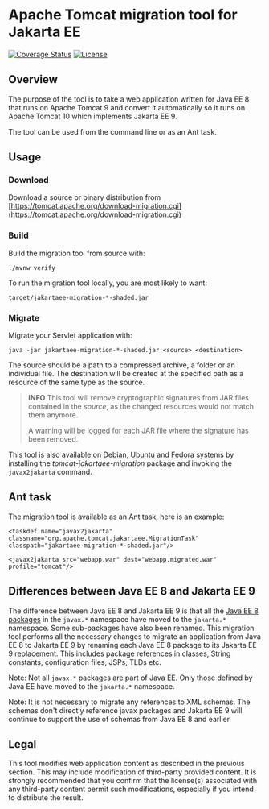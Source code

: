 # Apache Tomcat migration tool for Jakarta EE


[![Coverage Status](https://codecov.io/gh/apache/tomcat-jakartaee-migration/branch/main/graph/badge.svg)](https://app.codecov.io/gh/apache/tomcat-jakartaee-migration/branch/main)
[![License](https://img.shields.io/badge/license-Apache--2.0-blue.svg)](http://www.apache.org/licenses/LICENSE-2.0)

## Overview

The purpose of the tool is to take a web application written for Java EE 8 that
runs on Apache Tomcat 9 and convert it automatically so it runs on Apache
Tomcat 10 which implements Jakarta EE 9.

The tool can be used from the command line or as an Ant task.

## Usage

### Download

Download a source or binary distribution from
[https://tomcat.apache.org/download-migration.cgi](https://tomcat.apache.org/download-migration.cgi)

### Build

Build the migration tool from source with:

    ./mvnw verify

To run the migration tool locally, you are most likely to want:

    target/jakartaee-migration-*-shaded.jar

### Migrate

Migrate your Servlet application with:

    java -jar jakartaee-migration-*-shaded.jar <source> <destination>

The source should be a path to a compressed archive, a folder or an individual
file. The destination will be created at the specified path as a resource of
the same type as the source.

> **INFO**
> This tool will remove cryptographic signatures from JAR files contained
> in the *source*, as the changed resources would not match them anymore.
>
> A warning will be logged for each JAR file where the signature has been removed.

This tool is also available on [Debian, Ubuntu](https://tracker.debian.org/tomcat-jakartaee-migration) and [Fedora](https://packages.fedoraproject.org/pkgs/tomcat-jakartaee-migration/tomcat-jakartaee-migration/) systems by installing the
*tomcat-jakartaee-migration* package and invoking the `javax2jakarta` command.

## Ant task

The migration tool is available as an Ant task, here is an example:

    <taskdef name="javax2jakarta" classname="org.apache.tomcat.jakartaee.MigrationTask" classpath="jakartaee-migration-*-shaded.jar"/>
    
    <javax2jakarta src="webapp.war" dest="webapp.migrated.war" profile="tomcat"/>

## Differences between Java EE 8 and Jakarta EE 9

The difference between Java EE 8 and Jakarta EE 9 is that all the
[Java EE 8 packages](https://github.com/apache/tomcat-jakartaee-migration/blob/main/src/main/java/org/apache/tomcat/jakartaee/EESpecProfile.java#L37)
in the `javax.*` namespace have moved to the `jakarta.*` namespace.
Some sub-packages have also been renamed. 
This migration tool performs all the necessary changes to migrate an application
from Java EE 8 to Jakarta EE 9 by renaming each Java EE 8 package to its Jakarta
EE 9 replacement. This includes package references in classes, String constants,
configuration files, JSPs, TLDs etc.

Note: Not all `javax.*` packages are part of Java EE. Only those defined by Java
EE have moved to the `jakarta.*` namespace.

Note: It is not necessary to migrate any references to XML schemas. The schemas
don't directly reference javax packages and Jakarta EE 9 will continue to
support the use of schemas from Java EE 8 and earlier.

## Legal

This tool modifies web application content as described in the previous section.
This may include modification of third-party provided content. It is strongly
recommended that you confirm that the license(s) associated with any third-party
content permit such modifications, especially if you intend to distribute the
result.
